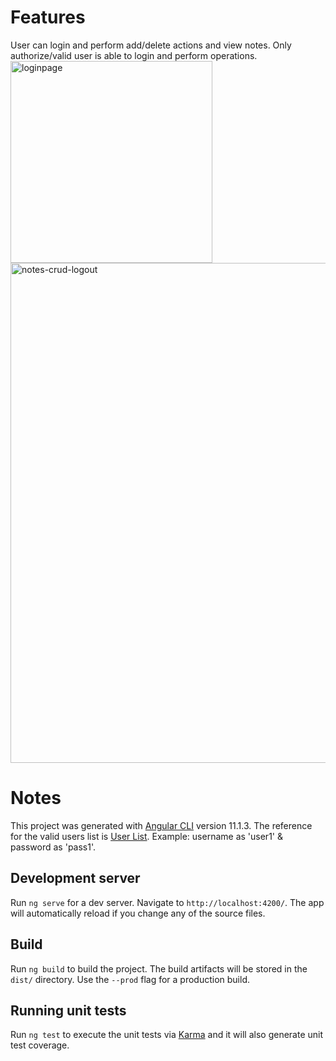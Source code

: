 # Features
User can login and perform add/delete actions and view notes. Only authorize/valid user is able to login and perform operations.
<img width="323" alt="loginpage" src="https://user-images.githubusercontent.com/31384145/109458544-077eff80-7a83-11eb-8d0f-ad2cf5b74942.PNG">
<img width="800" alt="notes-crud-logout" src="https://user-images.githubusercontent.com/31384145/109459096-1e722180-7a84-11eb-865d-9aacb6df0471.PNG">
# Notes

This project was generated with [Angular CLI](https://github.com/angular/angular-cli) version 11.1.3.
The reference for the valid users list is [User List](/src/__mocks__/valid-users.ts).
Example: username as 'user1' & password as 'pass1'. 

## Development server

Run `ng serve` for a dev server. Navigate to `http://localhost:4200/`. The app will automatically reload if you change any of the source files.


## Build

Run `ng build` to build the project. The build artifacts will be stored in the `dist/` directory. Use the `--prod` flag for a production build.

## Running unit tests

Run `ng test` to execute the unit tests via [Karma](https://karma-runner.github.io) and it will also generate unit test coverage.


